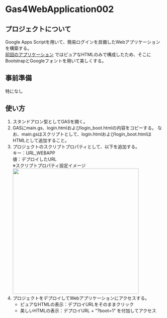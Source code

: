 # Gas4WebApplication002

## プロジェクトについて
Google Apps Scriptを用いて、簡易ログインを具備したWebアプリケーションを構築する。  
[前回のアプリケーション](https://github.com/kotakahashi-4u/Gas4WebApplication001) ではピュアなHTMLのみで構成したため、そこにBootstrapとGoogleフォントを用いて美しくする。

## 事前準備
特になし

## 使い方
1. スタンドアロン型としてGASを開く。  
2. GASにmain.gs、login.htmlおよびlogin_boot.htmlの内容をコピーする。
   なお、main.gsはスクリプトとして、login.htmlおよびlogin_boot.htmlはHTMLとして追加すること。
3. プロジェクトのスクリプトプロパティとして、以下を追加する。  
   キー：URL_WEBAPP  
   値：デプロイしたURL  
   ※スクリプトプロパティ設定イメージ  
     <img src="http://drive.google.com/uc?export=view&id=1wYobz_Ya5iemO6WwitoQjzojAlPJZmlh" width="400">
4. プロジェクトをデプロイしてWebアプリケーションにアクセスする。
   * ピュアなHTMLの表示：デプロイURLをそのままクリック
   * 美しいHTMLの表示：デプロイURL + "?boot=1" を付加してアクセス
